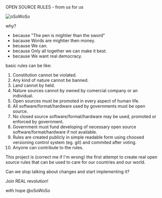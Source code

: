 OPEN SOURCE RULES - from us for us

![oSoWoSo](https://codeberg.org/avatars/4da60e696a206d2371e14e18c2fb15d6)

why?
- because "The pen is mightier than the sword"
- bacause Words are mightier then money.
- because We can.
- because Only all together we can make it best.
- because We want real democracy.


basic rules can be like:
1. Constitution cannot be violated.
2. Any kind of nature cannot be banned.
3. Land cannot by held.
4. Nature sources cannot by owned by comercial company or an individual.
5. Open sources must be promoted in every aspect of human life.
6. All software/format/hardware used by governments must be open source.
7. No closed source software/format/hardware may be used, promoted or enforced by government.
8. Government must fund developing of necessary open source software/format/hardware if not available.
9. Rules are created publicly in simple readable form using choosed versioning control system (eg. git) and commited after voting.
10. Anyone can contribute to the rules.


This project is (correct me if I'm wrong) the first attempt to create real open source rules that can be used to care for our countries and our world.



Can we stop talking about changes and start implementing it?

Join REAL revolution!

with hope
@oSoWoSo